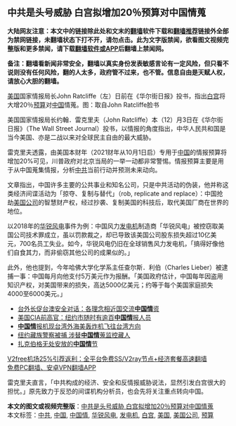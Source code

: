  <h2>中共是头号威胁 白宫拟增加20％预算对中国情蒐</h2> <p class="notice"><b>大陆网友注意：本文中的链接除此处和文末的<a href="https://github.com/bannedbook/fanqiang" >翻墙</a>软件下载和<a href="https://github.com/killgcd/justmysocks/blob/master/README.md">翻墙推荐</a>链接外全部为禁网链接，未翻墙状态下打不开，请勿点击。此为文字版禁闻，欲看图文视频完整版和更多禁闻，请下载<a href="https://github.com/bannedbook/fanqiang">翻墙软件或APP</a>后翻墙上禁闻网。</p><p>备注：翻墙看新闻非常安全，翻墙以真实身份发表敏感言论有一定风险，但只看不说则没有任何风险，翻的人太多，政府管不过来，也不管。信息自由是天赋人权，请放心大胆的翻墙。</b></p>  <div class="entry"> <p id="conimg"><a href="https://www.bannedbook.org/bnews/tag/%e7%be%8e%e5%9b%bd/" class="st_tag internal_tag" rel="tag" title="标签 美国 下的日志">美国</a>国家情报局长John Ratcliffe（左）日前在《华尔街日报》投书，指出<a href="https://www.bannedbook.org/bnews/tag/%e7%99%bd%e5%ae%ab/" class="st_tag internal_tag" rel="tag" title="标签 白宫 下的日志">白宫</a>将大增20％<a href="https://www.bannedbook.org/bnews/tag/%E9%A2%84%E7%AE%97/" class="st_tag internal_tag" rel="tag" title="标签 预算 下的日志">预算</a>对<a href="https://www.bannedbook.org/bnews/tag/%E4%B8%AD%E5%9B%BD/" class="st_tag internal_tag" rel="tag" title="标签 中国 下的日志">中国</a>情蒐。图：取自John Ratcliffe脸书</p> <p>美国国家情报局长约翰．雷克里夫（John Ratcliffe）本（12）月3日在《华尔街日报》（The Wall Street Journal）投书，以情报的角度指出，中华人民共和国是当今美国、亦是二战以来对全球民主自由的最大威胁。</p>  <p>雷克里夫透露，由美国本财年（2021财年从10月1日启）专用于<span class='wp_keywordlink_affiliate'><a href="https://www.bannedbook.org/" title="中国" target="_blank">中国</a></span>的情报预算将增加20%可见，川普政府对北京当局的一举一动都非常警惕。情报预算主要是用于从中国蒐集情报，分析<a href="https://www.bannedbook.org/bnews/tag/%e4%b8%ad%e5%85%b1/" class="st_tag internal_tag" rel="tag" title="标签 中共 下的日志">中共</a>当前行动并预测未来动向。</p> <p>文章指出，中国许多主要的公共事业和知名公司，只是中共活动的伪装，他并称这类经济间谍活动为「掠夺、复制与替代」（rob, replicate and replace）：中国抢劫<a href="https://www.bannedbook.org/bnews/tag/%E7%BE%8E%E5%9B%BD%E5%85%AC%E5%8F%B8/" class="st_tag internal_tag" rel="tag" title="标签 美国公司 下的日志">美国公司</a>的智慧财产权，经过抄袭、复制美国的科技后，取代美国厂商在世界的地位。</p>  <p>以2018年的<a href="https://www.bannedbook.org/bnews/tag/%E5%8D%8E%E9%94%90%E9%A3%8E%E7%94%B5/" class="st_tag internal_tag" rel="tag" title="标签 华锐风电 下的日志">华锐风电</a>事件为例：中国风力<a href="https://www.bannedbook.org/bnews/tag/%E5%8F%91%E7%94%B5%E6%9C%BA/" class="st_tag internal_tag" rel="tag" title="标签 发电机 下的日志">发电机</a>制造商「华锐风电」被控窃取美国公司技术罪成立，虽以罚款裁之，却已导致该美国公司股东损失超过10亿美元，700名员工失业。如今，华锐风电仍旧在全球销售风力发电机，「搞得好像他们自食其力，而非偷窃其他公司的成果似的。」</p> <p>此外，他也提到，今年哈佛大学化学系主任查尔斯．利伯（Charles Lieber）被逮捕一事：中国每月向他支付5万美元作为报酬。「美国政府估计，中国每年因盗用知识产权，对美国带来的损失，高达5000亿美元；约等于每个美国家庭损失4000至6000美元。」</p>  <ul class='op-related-articles' title='相关阅读'> <li><a href='https://www.bannedbook.org/bnews/taiwannews/20201204/1441833.html' target='_blank'>台外长促台澳安全对话：各理念相近国交流<b>中国情</b>资</a></li> <li><a href='https://www.bannedbook.org/bnews/baitai/20200927/1404156.html' target='_blank'>美国CIA前高官：纽约市随时有逾百<b>中国情</b>报人员</a></li> <li><a href='https://www.bannedbook.org/bnews/baitai/20200926/1403647.html' target='_blank'><b>中国情</b>报机现台湾外海美轰炸机飞往台湾方向</a></li> <li><a href='https://www.bannedbook.org/bnews/headline/20200922/1401096.html' target='_blank'>纽约藏族警察被捕 涉替<b>中国情</b>蒐监控藏人</a></li> <li><a href='https://www.bannedbook.org/bnews/headline/20200901/1388950.html' target='_blank'>扎克伯格无处安放的<b>中国情</b>节</a></li> </ul> <p class="texttj"> <a href="https://www.bannedbook.org/forum23/topic22702.html" target="_blank">V2free机场25%引荐返利：全平台免费SS/V2ray节点+经济套餐高速翻墙</a><br/> <a href="https://github.com/bannedbook/fanqiang/wiki/%E7%A6%81%E9%97%BB%E7%BD%91%E5%AE%89%E5%8D%93%E7%BF%BB%E5%A2%99%E6%96%B0%E9%97%BBAPP" target="_blank">免费PC翻墙、安卓VPN翻墙APP</a></p><p>雷克里夫直言，「中共构成的经济、安全和反情报威胁说法，显然引发白宫很大的担忧。」原先致力于反恐的间谍机构分析员，也会先将关注重点转向中国。</p><a name='sharetosocial'></a>       <div><b>本文的图文或视频完整版</b>：<a href='https://www.bannedbook.org/bnews/cbnews/20201206/1442788.html'>中共是头号威胁 白宫拟增加20％预算对中国情蒐</a></div>  </div><!--END ENTRY--> <div class="postfooter"> <div>本文标签：<a href="https://www.bannedbook.org/bnews/tag/%e4%b8%ad%e5%85%b1/" rel="tag">中共</a>, <a href="https://www.bannedbook.org/bnews/tag/%E4%B8%AD%E5%9B%BD/" rel="tag">中国</a>, <a href="https://www.bannedbook.org/bnews/tag/%E4%B8%AD%E5%9B%BD%E6%83%85/" rel="tag">中国情</a>, <a href="https://www.bannedbook.org/bnews/tag/%E5%8D%8E%E9%94%90%E9%A3%8E%E7%94%B5/" rel="tag">华锐风电</a>, <a href="https://www.bannedbook.org/bnews/tag/%E5%8F%91%E7%94%B5%E6%9C%BA/" rel="tag">发电机</a>, <a href="https://www.bannedbook.org/bnews/tag/%e7%99%bd%e5%ae%ab/" rel="tag">白宫</a>, <a href="https://www.bannedbook.org/bnews/tag/%e7%be%8e%e5%9b%bd/" rel="tag">美国</a>, <a href="https://www.bannedbook.org/bnews/tag/%E7%BE%8E%E5%9B%BD%E5%85%AC%E5%8F%B8/" rel="tag">美国公司</a>, <a href="https://www.bannedbook.org/bnews/tag/%E9%A2%84%E7%AE%97/" rel="tag">预算</a></div>  </div><!--END POSTFOOTER--> 